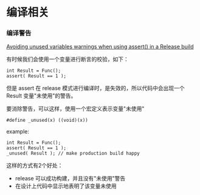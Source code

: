 # 编译相关

<!--
create time: 2019-04-19 11:42:08
Author: <黄东鸿>
-->

### 编译警告

[Avoiding unused variables warnings when using assert() in a Release build](https://stackoverflow.com/questions/777261/avoiding-unused-variables-warnings-when-using-assert-in-a-release-build)

有时候我们会使用一个变量进行断言的校验，如下：

```
int Result = Func();
assert( Result == 1 );
```

但是 assert 在 release 模式进行编译时，是失效的，所以代码中会出现一个 Result 变量"未使用"的警告。

要消除警告，可以这样，使用一个宏定义表示变量"未使用"

```
#define _unused(x) ((void)(x))
```

example:

```
int Result = Func();
assert( Result == 1 );
_unused( Result ); // make production build happy
```

这样的方式有2个好处：

* release 可以成功构建，并且没有"未使用"警告
* 在设计上代码中显示地表明了该变量未使用




